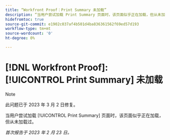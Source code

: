 ```yaml
---
title: “Workfront Proof：Print Summary 未加载”
description: “当用户尝试加载 Print Summary 页面时，该页面似乎正在加载，但从未加载过。”
hidefromtoc: true
source-git-commit: e1902c037af4b501d4ba836361562f69ed57d193
workflow-type: tm+mt
source-wordcount: '0'
ht-degree: 0%

---
```



# [!DNL Workfront Proof]: [!UICONTROL Print Summary] 未加载

>[!NOTE]
>
>此问题已于 2023 年 3 月 2 日修复。

当用户尝试加载 [!UICONTROL Print Summary] 页面时，该页面似乎正在加载，但从未加载过。

_首次报告于 2023 年 2 月 23 日。_

